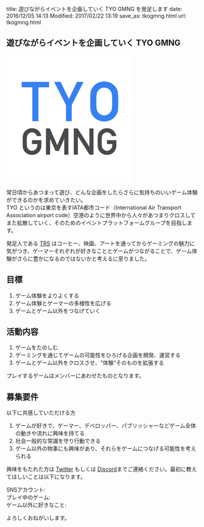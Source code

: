 title: 遊びながらイベントを企画していく TYO GMNG を発足します
date: 2016/12/05 14:13
Modified: 2017/02/22 13:19
save_as: tkogmng.html
url: tkogmng.html

## 遊びながらイベントを企画していく TYO GMNG  
<img src="images/tyogmng.png">  

常日頃からあつまって遊び、どんな企画をしたらさらに気持ちのいいゲーム体験ができるのかを求めていきたい。  
TYO というのは東京を表すIATA都市コード（International Air Transport Association airport code）空港のように世界中から人々があつまりクロスしてまた拡散していく、そのためのイベントプラットフォームグループを目指します。  

発足人である [TRS](https://twitter.com/trs_plays) はコーヒー、映画、アートを通ってからゲーミングの魅力に気がつき、ゲーマーそれぞれが好きなこととゲームがつながることで、ゲーム体験がさらに豊かになるのではないかと考えるに至りました。  

## 目標  
1. ゲーム体験をよりよくする  
1. ゲーム体験とゲーマーの多様性を広げる  
1. ゲームとゲーム以外をつなげていく  

## 活動内容  
1. ゲームをたのしむ  
1. ゲーミングを通じてゲームの可能性をひろげる企画を開発、運営する  
1. ゲームとゲーム以外をクロスさせ、"体験"そのものを拡張する  

プレイするゲームはメンバーにあわせたものとなります。  

## 募集要件  
以下に共感していただける方  

1. ゲームが好きで、ゲーマー、デベロッパー、パブリッシャーなどゲーム全体の動きや流れに興味を持てる  
1. 社会一般的な常識を守り行動できる  
1. ゲーム以外の物事にも興味があり、それらをゲームにつなげる可能性を考えられる  

興味をもたれた方は [Twitter](https://twitter.com/TYOGMNG) もしくは [Discord](https://discord.gg/6wK2qcG)までご連絡ください。最初に教えてほしいことは以下になります。  

SNSアカウント:  
プレイ中のゲーム:  
ゲーム以外に好きなこと:  

よろしくおねがいします。
